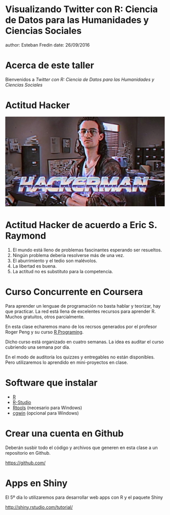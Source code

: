 Visualizando Twitter con R: Ciencia de Datos para las Humanidades y Ciencias Sociales
========================================================
author: Esteban Fredin
date: 26/09/2016

Acerca de este taller
========================================================

Bienvenidos a *Twitter con R: Ciencia de Datos para las Humanidades y Ciencias Sociales*

Actitud Hacker
========================================================

![alt text](hackerman.jpg)

Actitud Hacker de acuerdo a Eric S. Raymond
========================================================
1. El mundo está lleno de problemas fascinantes esperando ser resueltos.
2. Ningún problema debería resolverse más de una vez.
3. El aburrimiento y el tedio son malévolos.
4. La libertad es buena.
5. La actitud no es substituto para la competencia.

Curso Concurrente en Coursera
========================================================

Para aprender un lenguae de programación no basta hablar y teorizar, hay que practicar. La red está llena de excelentes recursos para aprender R. Muchos gratuitos, otros parcialmente.

En esta clase echaremos mano de los recrsos generados por el profesor Roger Peng y su curso [R Programing](https://www.coursera.org/learn/r-programming).

Dicho curso está organizado en cuatro semanas. La idea es auditar el curso cubriendo una semana por día.

En el modo de auditoría los quizzes y entregables no están disponibles. Pero utilizaremos lo aprendido en mini-proyectos en clase.

Software que instalar
========================================================

- [R](https://www.r-project.org/)
- [R-Studio](https://www.rstudio.com/products/rstudio/download/)
- [Rtools](https://cran.r-project.org/bin/windows/Rtools/) (necesario para Windows)
- [cgwin](https://cygwin.com/install.html) (opcional para Windows)

Crear una cuenta en Github
========================================================

Deberán susbir todo el código y archivos que generen en esta clase a un repositorio en Github.

<https://github.com/>

Apps en Shiny
========================================================

El 5º día lo utilizaremos para desarrollar web apps con R y el paquete Shiny

<http://shiny.rstudio.com/tutorial/>

